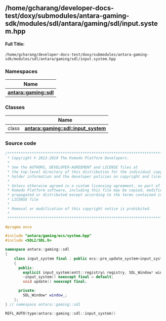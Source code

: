 

## /home/gcharang/developer-docs-test/doxy/submodules/antara-gaming-sdk/modules/sdl/antara/gaming/sdl/input.system.hpp

#### Full Title:
```
/home/gcharang/developer-docs-test/doxy/submodules/antara-gaming-sdk/modules/sdl/antara/gaming/sdl/input.system.hpp
```







### Namespaces

| Name           |
| -------------- |
| **[antara::gaming::sdl](Namespaces/namespaceantara_1_1gaming_1_1sdl.md)**  |

### Classes

|                | Name           |
| -------------- | -------------- |
| class | **[antara::gaming::sdl::input_system](Classes/classantara_1_1gaming_1_1sdl_1_1input__system.md)**  |















### Source code

```cpp
/******************************************************************************
 * Copyright © 2013-2019 The Komodo Platform Developers.                      *
 *                                                                            *
 * See the AUTHORS, DEVELOPER-AGREEMENT and LICENSE files at                  *
 * the top-level directory of this distribution for the individual copyright  *
 * holder information and the developer policies on copyright and licensing.  *
 *                                                                            *
 * Unless otherwise agreed in a custom licensing agreement, no part of the    *
 * Komodo Platform software, including this file may be copied, modified,     *
 * propagated or distributed except according to the terms contained in the   *
 * LICENSE file                                                               *
 *                                                                            *
 * Removal or modification of this copyright notice is prohibited.            *
 *                                                                            *
 ******************************************************************************/

#pragma once

#include "antara/gaming/ecs/system.hpp"
#include <SDL2/SDL.h>

namespace antara::gaming::sdl
{
    class input_system final : public ecs::pre_update_system<input_system>
    {
      public:
        explicit input_system(entt::registry& registry, SDL_Window* window);
        ~input_system() noexcept final = default;
        void update() noexcept final;

      private:
        SDL_Window* window_;
    };
} // namespace antara::gaming::sdl

REFL_AUTO(type(antara::gaming::sdl::input_system))
```




